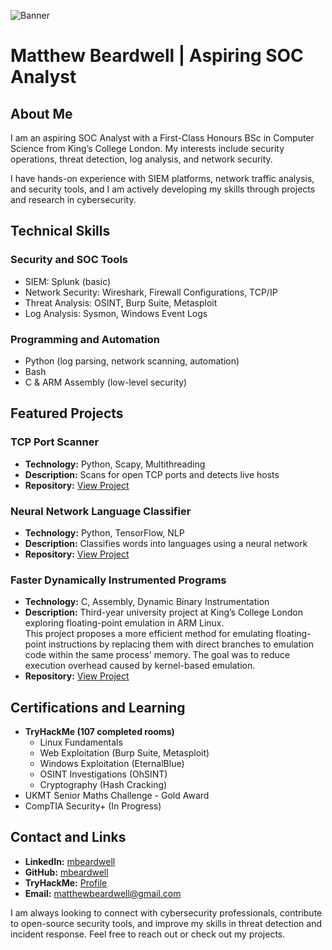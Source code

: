 ![Banner](https://raw.githubusercontent.com/mbeardwell/mbeardwell/main/banner.png)

# Matthew Beardwell | Aspiring SOC Analyst   

## About Me  
I am an aspiring SOC Analyst with a First-Class Honours BSc in Computer Science from King’s College London. My interests include security operations, threat detection, log analysis, and network security.  

I have hands-on experience with SIEM platforms, network traffic analysis, and security tools, and I am actively developing my skills through projects and research in cybersecurity.  

## Technical Skills  
### Security and SOC Tools  
- SIEM: Splunk (basic)  
- Network Security: Wireshark, Firewall Configurations, TCP/IP  
- Threat Analysis: OSINT, Burp Suite, Metasploit  
- Log Analysis: Sysmon, Windows Event Logs  

### Programming and Automation  
- Python (log parsing, network scanning, automation)  
- Bash
- C & ARM Assembly (low-level security)  

## Featured Projects  

### TCP Port Scanner  
- **Technology:** Python, Scapy, Multithreading  
- **Description:** Scans for open TCP ports and detects live hosts  
- **Repository:** [View Project](#simple-port-scanner)  

### Neural Network Language Classifier  
- **Technology:** Python, TensorFlow, NLP  
- **Description:** Classifies words into languages using a neural network  
- **Repository:** [View Project](#language-guesser)  

### Faster Dynamically Instrumented Programs  
- **Technology:** C, Assembly, Dynamic Binary Instrumentation  
- **Description:** Third-year university project at King’s College London exploring floating-point emulation in ARM Linux.  
  This project proposes a more efficient method for emulating floating-point instructions by replacing them with direct branches to emulation code within the same process' memory. The goal was to reduce execution overhead caused by kernel-based emulation.  
- **Repository:** [View Project](#arm-fp-emu)

## Certifications and Learning  
- **TryHackMe (107 completed rooms)**  
  - Linux Fundamentals  
  - Web Exploitation (Burp Suite, Metasploit)  
  - Windows Exploitation (EternalBlue)  
  - OSINT Investigations (OhSINT)  
  - Cryptography (Hash Cracking)  
- UKMT Senior Maths Challenge - Gold Award  
- CompTIA Security+ (In Progress)  

## Contact and Links  
- **LinkedIn:** [mbeardwell](https://www.linkedin.com/in/matthew-b-a00238113)
- **GitHub:** [mbeardwell](https://github.com/mbeardwell)  
- **TryHackMe:** [Profile](https://tryhackme.com/p/mbeardwell)  
- **Email:** [matthewbeardwell@gmail.com](mailto:matthewbeardwell@gmail.com)  

I am always looking to connect with cybersecurity professionals, contribute to open-source security tools, and improve my skills in threat detection and incident response. Feel free to reach out or check out my projects.  

